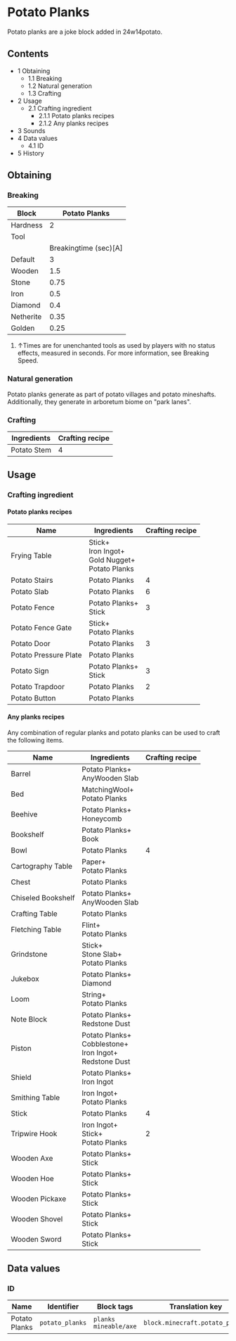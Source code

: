 # Potato Planks
Potato planks are a joke block added in 24w14potato.

## Contents
- 1 Obtaining
	- 1.1 Breaking
	- 1.2 Natural generation
	- 1.3 Crafting
- 2 Usage
	- 2.1 Crafting ingredient
		- 2.1.1 Potato planks recipes
		- 2.1.2 Any planks recipes
- 3 Sounds
- 4 Data values
	- 4.1 ID
- 5 History

## Obtaining
### Breaking
| Block     | Potato Planks         |
|-----------|-----------------------|
| Hardness  | 2                     |
| Tool      |                       |
|           | Breakingtime (sec)[A] |
| Default   | 3                     |
| Wooden    | 1.5                   |
| Stone     | 0.75                  |
| Iron      | 0.5                   |
| Diamond   | 0.4                   |
| Netherite | 0.35                  |
| Golden    | 0.25                  |

1. ↑Times are for unenchanted tools as used by players with no status effects, measured in seconds. For more information, see Breaking Speed.

### Natural generation
Potato planks generate as part of potato villages and potato mineshafts. Additionally, they generate in arboretum biome on "park lanes".

### Crafting
| Ingredients | Crafting recipe |
|-------------|-----------------|
| Potato Stem | 4               |

## Usage
### Crafting ingredient
#### Potato planks recipes
| Name                  | Ingredients                                               | Crafting recipe |
|-----------------------|-----------------------------------------------------------|-----------------|
| Frying Table          | Stick+<br/>Iron Ingot+<br/>Gold Nugget+<br/>Potato Planks |                 |
| Potato Stairs         | Potato Planks                                             | 4               |
| Potato Slab           | Potato Planks                                             | 6               |
| Potato Fence          | Potato Planks+<br/>Stick                                  | 3               |
| Potato Fence Gate     | Stick+<br/>Potato Planks                                  |                 |
| Potato Door           | Potato Planks                                             | 3               |
| Potato Pressure Plate | Potato Planks                                             |                 |
| Potato Sign           | Potato Planks+<br/>Stick                                  | 3               |
| Potato Trapdoor       | Potato Planks                                             | 2               |
| Potato Button         | Potato Planks                                             |                 |

#### Any planks recipes
Any combination of regular planks and potato planks can be used to craft the following items.

| Name               | Ingredients                                                       | Crafting recipe |
|--------------------|-------------------------------------------------------------------|-----------------|
| Barrel             | Potato Planks+<br/>AnyWooden Slab                                 |                 |
| Bed                | MatchingWool+<br/>Potato Planks                                   |                 |
| Beehive            | Potato Planks+<br/>Honeycomb                                      |                 |
| Bookshelf          | Potato Planks+<br/>Book                                           |                 |
| Bowl               | Potato Planks                                                     | 4               |
| Cartography Table  | Paper+<br/>Potato Planks                                          |                 |
| Chest              | Potato Planks                                                     |                 |
| Chiseled Bookshelf | Potato Planks+<br/>AnyWooden Slab                                 |                 |
| Crafting Table     | Potato Planks                                                     |                 |
| Fletching Table    | Flint+<br/>Potato Planks                                          |                 |
| Grindstone         | Stick+<br/>Stone Slab+<br/>Potato Planks                          |                 |
| Jukebox            | Potato Planks+<br/>Diamond                                        |                 |
| Loom               | String+<br/>Potato Planks                                         |                 |
| Note Block         | Potato Planks+<br/>Redstone Dust                                  |                 |
| Piston             | Potato Planks+<br/>Cobblestone+<br/>Iron Ingot+<br/>Redstone Dust |                 |
| Shield             | Potato Planks+<br/>Iron Ingot                                     |                 |
| Smithing Table     | Iron Ingot+<br/>Potato Planks                                     |                 |
| Stick              | Potato Planks                                                     | 4               |
| Tripwire Hook      | Iron Ingot+<br/>Stick+<br/>Potato Planks                          | 2               |
| Wooden Axe         | Potato Planks+<br/>Stick                                          |                 |
| Wooden Hoe         | Potato Planks+<br/>Stick                                          |                 |
| Wooden Pickaxe     | Potato Planks+<br/>Stick                                          |                 |
| Wooden Shovel      | Potato Planks+<br/>Stick                                          |                 |
| Wooden Sword       | Potato Planks+<br/>Stick                                          |                 |

## Data values
### ID
| Name          | Identifier      | Block tags                  | Translation key                 |
|---------------|-----------------|-----------------------------|---------------------------------|
| Potato Planks | `potato_planks` | `planks`<br/>`mineable/axe` | `block.minecraft.potato_planks` |

